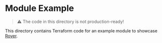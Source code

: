 # Module Example

> ⚠️ The code in this directory is not production-ready!

This directory contains Terraform code for an example module to showcase [Rover](https://github.com/im2nguyen/rover).

